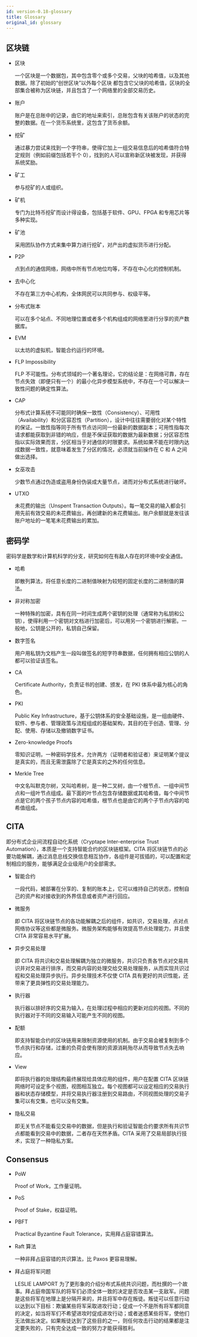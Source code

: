 ```yaml
---
id: version-0.18-glossary
title: Glossary
original_id: glossary
---
```

## 区块链

- 区块
    
    一个区块是一个数据包，其中包含零个或多个交易，父块的哈希值，以及其他数据。除了初始的“创世区块”以外每个区块 都包含它父块的哈希值，区块的全部集合被称为区块链，并且包含了一个网络里的全部交易历史。

- 账户
    
    账户是在总账中的记录，由它的地址来索引，总账包含有关该账户的状态的完整的数据。在一个货币系统里，这包含了货币余额。

- 挖矿
    
    通过暴力尝试来找到一个字符串，使得它加上一组交易信息后的哈希值符合特定规则（例如前缀包括若干个 0），找到的人可以宣称新区块被发现，并获得系统奖励。

- 矿工
    
    参与挖矿的人或组织。

- 矿机
    
    专门为比特币挖矿而设计得设备，包括基于软件、GPU、FPGA 和专用芯片等多种实现。

- 矿池
    
    采用团队协作方式来集中算力进行挖矿，对产出的虚拟货币进行分配。

- P2P
    
    点到点的通信网络，网络中所有节点地位均等，不存在中心化的控制机制。

- 去中心化
    
    不存在第三方中心机构，全体网民可以共同参与、权级平等。

- 分布式账本
    
    可以在多个站点、不同地理位置或者多个机构组成的网络里进行分享的资产数据库。

- EVM
    
    以太坊的虚拟机，智能合约运行的环境。

- FLP Impossibility
    
    FLP 不可能性。分布式领域的一个著名理论，它的结论是：在网络可靠，存在节点失效（即便只有一个）的最小化异步模型系统中，不存在一个可以解决一致性问题的确定性算法。

- CAP
    
    分布式计算系统不可能同时确保一致性（Consistency）、可用性（Availability）和分区容忍性（Partition），设计中往往需要弱化对某个特性的保证。一致性指等同于所有节点访问同一份最新的数据副本；可用性指每次请求都能获取到非错的响应，但是不保证获取的数据为最新数据；分区容忍性指以实际效果而言，分区相当于对通信的时限要求。系统如果不能在时限内达成数据一致性，就意味着发生了分区的情况，必须就当前操作在 C 和 A 之间做出选择。

- 女巫攻击
    
    少数节点通过伪造或盗用身份伪装成大量节点，进而对分布式系统进行破坏。

- UTXO
    
    未花费的输出（Unspent Transaction Outputs）。每一笔交易的输入都会引用先前有效交易的未花费输出，再创建新的未花费输出。账户余额就是发往该账户地址的一笔笔未花费输出的累加。

## 密码学

密码学是数学和计算机科学的分支，研究如何在有敌人存在的环境中安全通信。

- 哈希
    
    即散列算法，将任意长度的二进制值映射为较短的固定长度的二进制值的算法。

- 非对称加密
    
    一种特殊的加密，具有在同一时间生成两个密钥的处理（通常称为私钥和公钥），使得利用一个密钥对文档进行加密后，可以用另一个密钥进行解密。一般地，公钥是公开的，私钥自己保留。

- 数字签名
    
    用户用私钥为文档产生一段叫做签名的短字符串数据，任何拥有相应公钥的人都可以验证该签名。

- CA
    
    Certificate Authority，负责证书的创建、颁发，在 PKI 体系中最为核心的角色。

- PKI
    
    Public Key Infrastructure，基于公钥体系的安全基础设施，是一组由硬件、软件、参与者、管理政策与流程组成的基础架构，其目的在于创造、管理、分配、使用、存储以及撤销数字证书。

- Zero-knowledge Proofs
    
    零知识证明，一种密码学技术，允许两方（证明者和验证者）来证明某个提议是真实的，而且无需泄露除了它是真实的之外的任何信息。

- Merkle Tree
    
    中文名叫默克尔树，又叫哈希树，是一种二叉树，由一个根节点、一组中间节点和一组叶节点组成。最下面的叶节点包含存储数据或其哈希值，每个中间节点是它的两个孩子节点内容的哈希值，根节点也是由它的两个子节点内容的哈希值组成。

## CITA

即分布式企业间流程自动化系统（Cryptape Inter-enterprise Trust Automation），本质是一个支持智能合约的区块链框架。CITA 将区块链节点的必要功能解耦，通过消息总线交换信息相互协作，各组件是可拔插的，可以配置和定制相应的服务，能够满足企业级用户的全部需求。

- 智能合约
    
    一段代码，被部署在分享的、复制的账本上，它可以维持自己的状态，控制自己的资产和对接收到的外界信息或者资产进行回应。

- 微服务
    
    即 CITA 将区块链节点的各功能解耦之后的组件，如共识，交易处理，点对点网络协议等这些都是微服务。微服务架构能够有效提高节点处理能力，并且使 CITA 非常容易水平扩展。

- 异步交易处理
    
    即 CITA 将共识和交易处理解耦为独立的微服务，共识只负责各节点对交易共识并对交易进行排序，而交易内容的处理交给交易处理服务，从而实现共识过程和交易处理异步执行。异步处理技术不仅使 CITA 具有更好的共识性能，还带来了更具弹性的交易处理能力。

- 执行器
    
    执行器以排好序的交易为输入，在处理过程中相应的更新对应的视图。不同的执行器对于不同的交易输入可能产生不同的视图。

- 配额
    
    即支持智能合约的区块链用来限制资源使用的机制。由于交易会被复制到多个节点执行和存储，过重的负荷会使有限的资源消耗殆尽从而导致节点失去响应。

- View
    
    即将执行器的处理结构最终展现给具体应用的组件，用户在配置 CITA 区块链网络时可设定多个视图，视图相互独立。每个视图都可以设定相应的交易执行器和状态存储模型，并将交易执行器注册到交易路由，不同视图处理的交易子集可以有交集，也可以没有交集。

- 隐私交易
    
    即无关节点不能看见交易中的数据，但是执行和验证智能合约要求所有共识节点都能看到交易中的数据，二者存在天然矛盾。CITA 采用了交易局部执行技术，实现了一种隐私方案。

## Consensus

- PoW
    
    Proof of Work，工作量证明。

- PoS
    
    Proof of Stake，权益证明。

- PBFT
    
    Practical Byzantine Fault Tolerance，实用拜占庭容错算法。

- Raft 算法
    
    一种非拜占庭容错的共识算法，比 Paxos 更容易理解。

- 拜占庭将军问题
    
    LESLIE LAMPORT 为了更形象的介绍分布式系统共识问题，而杜撰的一个故事。拜占庭帝国军队的将军们必须全体一致的决定是否攻击某一支敌军。问题是这些将军在地理上是分隔开来的，并且将军中存在叛徒。叛徒可以任意行动以达到以下目标：欺骗某些将军采取进攻行动；促成一个不是所有将军都同意的决定，如当将军们不希望进攻时促成进攻行动；或者迷惑某些将军，使他们无法做出决定。如果叛徒达到了这些目的之一，则任何攻击行动的结果都是注定要失败的，只有完全达成一致的努力才能获得胜利。